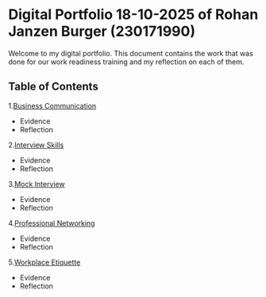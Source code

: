 # Digital Portfolio 18-10-2025 of Rohan Janzen Burger (230171990)
Welcome to my digital portfolio. This document contains the work that was done for our work readiness training
and my reflection on each of them.

## Table of Contents
1.[Business Communication](#business_communication)
 - Evidence
 - Reflection

2.[Interview Skills](#interview_skills)
 - Evidence
 - Reflection

3.[Mock Interview](#mock_interview)
 - Evidence
 - Reflection

4.[Professional Networking](#professional_networking)
 - Evidence
 - Reflection

5.[Workplace Etiquette](#workplace_etiquette)
 - Evidence
 - Reflection

